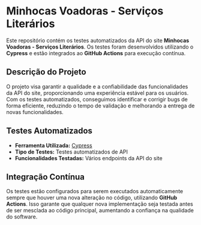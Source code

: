 # Minhocas Voadoras - Serviços Literários
Este repositório contém os testes automatizados da API do site **Minhocas Voadoras - Serviços Literários**. Os testes foram desenvolvidos utilizando o **Cypress** e estão integrados ao **GitHub Actions** para execução contínua.

## Descrição do Projeto
O projeto visa garantir a qualidade e a confiabilidade das funcionalidades da API do site, proporcionando uma experiência estável para os usuários. Com os testes automatizados, conseguimos identificar e corrigir bugs de forma eficiente, reduzindo o tempo de validação e melhorando a entrega de novas funcionalidades.

## Testes Automatizados
- **Ferramenta Utilizada:** [Cypress](https://www.cypress.io/)
- **Tipo de Testes:** Testes automatizados de API
- **Funcionalidades Testadas:** Vários endpoints da API do site

## Integração Contínua
Os testes estão configurados para serem executados automaticamente sempre que houver uma nova alteração no código, utilizando **GitHub Actions**. Isso garante que qualquer nova implementação seja testada antes de ser mesclada ao código principal, aumentando a confiança na qualidade do software.
